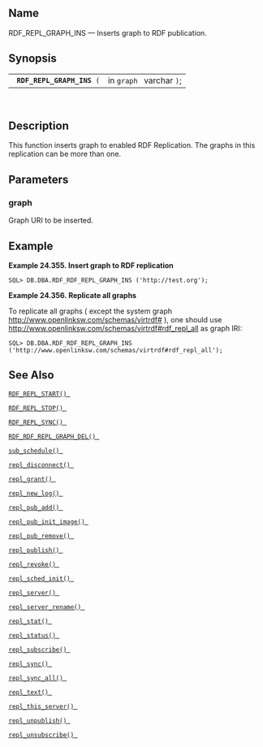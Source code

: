 <div>

<div>

</div>

<div>

## Name

RDF_REPL_GRAPH_INS — Inserts graph to RDF publication.

</div>

<div>

## Synopsis

<div>

|                                 |                          |
|---------------------------------|--------------------------|
| ` `**`RDF_REPL_GRAPH_INS`**` (` | in `graph ` varchar `)`; |

<div>

 

</div>

</div>

</div>

<div>

## Description

This function inserts graph to enabled RDF Replication. The graphs in
this replication can be more than one.

</div>

<div>

## Parameters

<div>

### graph

Graph URI to be inserted.

</div>

</div>

<div>

## Example

<div>

**Example 24.355. Insert graph to RDF replication**

<div>

``` screen
SQL> DB.DBA.RDF_RDF_REPL_GRAPH_INS ('http://test.org');
```

</div>

</div>

  

<div>

**Example 24.356. Replicate all graphs**

<div>

To replicate all graphs ( except the system graph
http://www.openlinksw.com/schemas/virtrdf# ), one should use
http://www.openlinksw.com/schemas/virtrdf#rdf_repl_all as graph IRI:

``` programlisting
SQL> DB.DBA.RDF_RDF_REPL_GRAPH_INS ('http://www.openlinksw.com/schemas/virtrdf#rdf_repl_all');
```

</div>

</div>

  

</div>

<div>

## See Also

<a href="fn_rdf_repl_start.html" class="link"
title="RDF_REPL_START"><code
class="function">RDF_REPL_START() </code></a>

<a href="fn_rdf_repl_stop.html" class="link" title="RDF_REPL_STOP"><code
class="function">RDF_REPL_STOP() </code></a>

<a href="fn_rdf_repl_sync.html" class="link" title="RDF_REPL_SYNC"><code
class="function">RDF_REPL_SYNC() </code></a>

<a href="fn_rdf_repl_graph_del.html" class="link"
title="RDF_REPL_GRAPH_DEL"><code
class="function">RDF_RDF_REPL_GRAPH_DEL() </code></a>

<a href="fn_sub_schedule.html" class="link" title="sub_schedule"><code
class="function">sub_schedule() </code></a>

<a href="fn_repl_disconnect.html" class="link"
title="repl_disconnect"><code
class="function">repl_disconnect() </code></a>

<a href="fn_repl_grant.html" class="link" title="REPL_GRANT"><code
class="function">repl_grant() </code></a>

<a href="fn_repl_new_log.html" class="link" title="repl_new_log"><code
class="function">repl_new_log() </code></a>

<a href="fn_repl_pub_add.html" class="link" title="REPL_PUB_ADD"><code
class="function">repl_pub_add() </code></a>

<a href="fn_repl_pub_init_image.html" class="link"
title="REPL_PUB_INIT_IMAGE"><code
class="function">repl_pub_init_image() </code></a>

<a href="fn_repl_pub_remove.html" class="link"
title="REPL_PUB_REMOVE"><code
class="function">repl_pub_remove() </code></a>

<a href="fn_repl_publish.html" class="link" title="REPL_PUBLISH"><code
class="function">repl_publish() </code></a>

<a href="fn_repl_revoke.html" class="link" title="REPL_REVOKE"><code
class="function">repl_revoke() </code></a>

<a href="fn_repl_sched_init.html" class="link"
title="REPL_SCHED_INIT"><code
class="function">repl_sched_init() </code></a>

<a href="fn_repl_server.html" class="link" title="REPL_SERVER"><code
class="function">repl_server() </code></a>

<a href="fn_repl_server_rename.html" class="link"
title="repl_server_rename"><code
class="function">repl_server_rename() </code></a>

<a href="fn_repl_stat.html" class="link" title="REPL_STAT"><code
class="function">repl_stat() </code></a>

<a href="fn_repl_status.html" class="link" title="repl_status"><code
class="function">repl_status() </code></a>

<a href="fn_repl_subscribe.html" class="link"
title="REPL_SUBSCRIBE"><code
class="function">repl_subscribe() </code></a>

<a href="fn_repl_sync.html" class="link" title="repl_sync"><code
class="function">repl_sync() </code></a>

<a href="fn_repl_sync_all.html" class="link" title="repl_sync_all"><code
class="function">repl_sync_all() </code></a>

<a href="fn_repl_text.html" class="link" title="repl_text"><code
class="function">repl_text() </code></a>

<a href="fn_repl_this_server.html" class="link"
title="repl_this_server"><code
class="function">repl_this_server() </code></a>

<a href="fn_repl_unpublish.html" class="link"
title="REPL_UNPUBLISH"><code
class="function">repl_unpublish() </code></a>

<a href="fn_repl_unsubscribe.html" class="link"
title="REPL_UNSUBSCRIBE"><code
class="function">repl_unsubscribe() </code></a>

</div>

</div>
